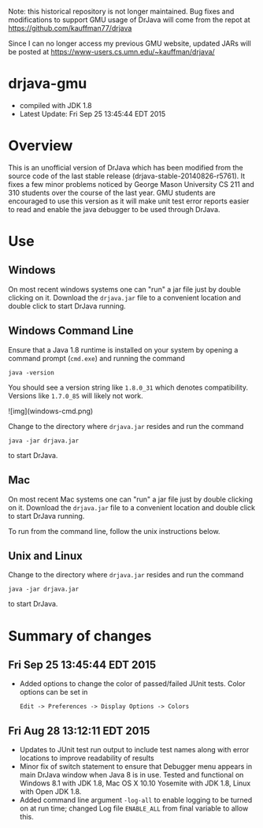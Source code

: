 Note: this historical repository is not longer maintained.  Bug fixes and modifications to support GMU usage of DrJava will come from the repot at https://github.com/kauffman77/drjava

Since I can no longer access my previous GMU website, updated JARs will be posted at https://www-users.cs.umn.edu/~kauffman/drjava/

# drjava-gmu

-   compiled with JDK 1.8
-   Latest Update: Fri Sep 25 13:45:44 EDT 2015

# Overview

This is an unofficial version of DrJava which has been modified from
the source code of the last stable release
(drjava-stable-20140826-r5761).  It fixes a few minor problems noticed
by George Mason University CS 211 and 310 students over the course of
the last year. GMU students are encouraged to use this version as it
will make unit test error reports easier to read and enable the java
debugger to be used through DrJava.

# Use

## Windows

On most recent windows systems one can "run" a jar file just by double
clicking on it. Download the `drjava.jar` file to a convenient
location and double click to start DrJava running.

## Windows Command Line

Ensure that a Java 1.8 runtime is installed on your system by opening
a command prompt (`cmd.exe`) and running the command

    java -version

You should see a version string like `1.8.0_31` which denotes
compatibility. Versions like `1.7.0_85` will likely not work.

<div class="center">
![img](windows-cmd.png)
</div>

Change to the directory where `drjava.jar` resides and run the command 

    java -jar drjava.jar

to start DrJava.

## Mac

On most recent Mac systems one can "run" a jar file just by double
clicking on it. Download the `drjava.jar` file to a convenient
location and double click to start DrJava running.

To run from the command line, follow the unix instructions below.

## Unix and Linux

Change to the directory where `drjava.jar` resides and run the command 

    java -jar drjava.jar

to start DrJava.

# Summary of changes

## Fri Sep 25 13:45:44 EDT 2015

-   Added options to change the color of passed/failed JUnit
    tests. Color options can be set in 
    
        Edit -> Preferences -> Display Options -> Colors

## Fri Aug 28 13:12:11 EDT 2015

-   Updates to JUnit test run output to include test names along with
    error locations to improve readability of results
-   Minor fix of switch statement to ensure that Debugger menu appears
    in main DrJava window when Java 8 is in use. Tested and functional
    on Windows 8.1 with JDK 1.8, Mac OS X 10.10 Yosemite with JDK 1.8,
    Linux with Open JDK 1.8.
-   Added command line argument `-log-all` to enable logging to be turned
    on at run time; changed Log file `ENABLE_ALL` from final variable to
    allow this.
